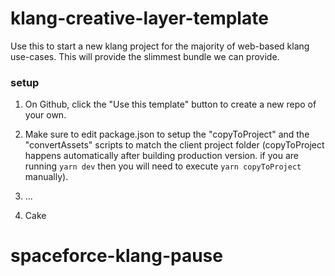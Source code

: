 # klang-creative-layer-template

Use this to start a new klang project for the majority of web-based klang use-cases. This will provide the slimmest bundle we can provide.


### setup
1. On Github, click the "Use this template" button to create a new repo of your own.

2. Make sure to edit package.json to setup the "copyToProject" and the "convertAssets" scripts to match the client project folder (copyToProject happens automatically after building production version. if you are running `yarn dev` then you will need to execute `yarn copyToProject` manually).

3. ...

4. Cake
# spaceforce-klang-pause
